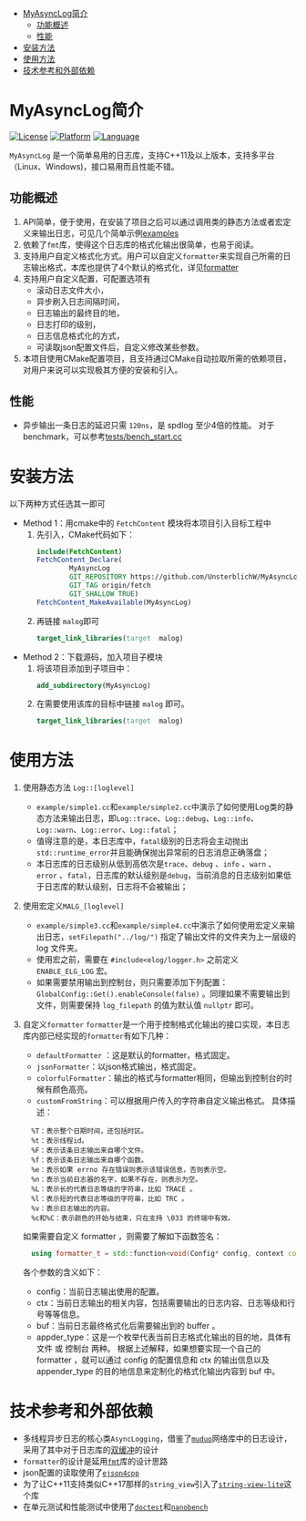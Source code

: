 
<!-- TOC -->
- [MyAsyncLog简介](#myasynclog简介)
  - [功能概述](#功能概述)
  - [性能](#性能)
- [安装方法](#安装方法)
- [使用方法](#使用方法)
- [技术参考和外部依赖](#技术参考和外部依赖)
<!-- TOC -->

# MyAsyncLog简介
[![License](https://img.shields.io/badge/License-MIT-green)](https://github.com/ACking-you/MyAsyncLog/blob/master/LICENSE)
[![Platform](https://img.shields.io/badge/Platform-Cross--platformable-blue)](https://img.shields.io/badge/Platform-Cross--platformable-blue)
[![Language](https://img.shields.io/badge/Language-C%2B%2B11%20or%20above-red)](https://en.cppreference.com/w/cpp/compiler_support/11)

`MyAsyncLog` 是一个简单易用的日志库，支持C++11及以上版本，支持多平台（Linux、Windows)，接口易用而且性能不错。

## 功能概述
1. API简单，便于使用，在安装了项目之后可以通过调用类的静态方法或者宏定义来输出日志，可见几个简单示例[examples](https://github.com/UnsterblichW/MyAsyncLog/blob/main/examples)
2. 依赖了`fmt`库，使得这个日志库的格式化输出很简单，也易于阅读。
3. 支持用户自定义格式化方式。用户可以自定义`formatter`来实现自己所需的日志输出格式，本库也提供了4个默认的格式化，详见[formatter](https://github.com/UnsterblichW/MyAsyncLog/blob/main/include/malog/formatter.h)
4. 支持用户自定义配置，可配置选项有
   * 滚动日志文件大小，
   * 异步刷入日志间隔时间，
   * 日志输出的最终目的地，
   * 日志打印的级别，
   * 日志信息格式化的方式，
   * 可读取json配置文件后，自定义修改某些参数。
5. 本项目使用CMake配置项目，且支持通过CMake自动拉取所需的依赖项目，对用户来说可以实现极其方便的安装和引入。

## 性能
* 异步输出一条日志的延迟只需 `120ns`，是 spdlog 至少4倍的性能。
对于benchmark，可以参考[tests/bench_start.cc](https://github.com/UnsterblichW/MyAsyncLog/blob/master/tests/bench_start.cc)

# 安装方法
以下两种方式任选其一即可
* Method 1：用cmake中的 `FetchContent` 模块将本项目引入目标工程中
  1. 先引入，CMake代码如下：
        ```cmake
        include(FetchContent)
        FetchContent_Declare(
                MyAsyncLog
                GIT_REPOSITORY https://github.com/UnsterblichW/MyAsyncLog.git
                GIT_TAG origin/fetch
                GIT_SHALLOW TRUE)
        FetchContent_MakeAvailable(MyAsyncLog)
        ```
  2. 再链接 `malog`即可
        ```cmake
        target_link_libraries(target  malog)
        ```
* Method 2：下载源码，加入项目子模块
    1. 将该项目添加到子项目中：
        ```cmake
        add_subdirectory(MyAsyncLog)
        ```
    2. 在需要使用该库的目标中链接 `malog` 即可。
        ```cmake
        target_link_libraries(target  malog)
        ```
# 使用方法
1. 使用静态方法 `Log::[loglevel]`
   * `example/simple1.cc`和`example/simple2.cc`中演示了如何使用Log类的静态方法来输出日志，即`Log::trace`、`Log::debug`、`Log::info`、`Log::warn`、`Log::error`、`Log::fatal`；
   * 值得注意的是，本日志库中，`fatal`级别的日志将会主动抛出`std::runtime_error`并且能确保抛出异常前的日志消息正确落盘；
   * 本日志库的日志级别从低到高依次是`trace`、`debug` 、`info` 、`warn` 、`error` 、`fatal`，日志库的默认级别是`debug`，当前消息的日志级别如果低于日志库的默认级别，日志将不会被输出；
2. 使用宏定义`MALG_[loglevel]`
   * `example/simple3.cc`和`example/simple4.cc`中演示了如何使用宏定义来输出日志，`setFilepath("../log/")` 指定了输出文件的文件夹为上一层级的 log 文件夹。
   * 使用宏之前，需要在 `#include<elog/logger.h>` 之前定义 `ENABLE_ELG_LOG` 宏。
   * 如果需要禁用输出到控制台，则只需要添加下列配置：`GlobalConfig::Get().enableConsole(false)` 。同理如果不需要输出到文件，则需要保持 `log_filepath` 的值为默认值 `nullptr` 即可。
3. 自定义`formatter`
    `formatter`是一个用于控制格式化输出的接口实现，本日志库内部已经实现的`formatter`有如下几种：
    * `defaultFormatter` ：这是默认的formatter，格式固定。
    * `jsonFormatter`：以json格式输出，格式固定。
    * `colorfulFormatter`：输出的格式与formatter相同，但输出到控制台的时候有颜色高亮。
    * `customFromString`：可以根据用户传入的字符串自定义输出格式。 具体描述：
    ```shell
      %T：表示整个日期时间，还包括时区。
      %t：表示线程id。
      %F：表示该条日志输出来自哪个文件。
      %f：表示该条日志输出来自哪个函数。
      %e：表示如果 errno 存在错误则表示该错误信息，否则表示空。
      %n：表示当前日志器的名字，如果不存在，则表示为空。
      %L：表示长的代表日志等级的字符串，比如 TRACE 。
      %l：表示短的代表日志等级的字符串，比如 TRC 。
      %v：表示日志输出的内容。
      %c和%C：表示颜色的开始与结束，只在支持 \033 的终端中有效。
    ```
    如果需要自定义 formatter ，则需要了解如下函数签名：
    ```c++
      using formatter_t = std::function<void(Config* config, context const& ctx, buffer_t&buf,Appenders apender_type)>;
    ```
    各个参数的含义如下：

    * config：当前日志输出使用的配置。
    * ctx：当前日志输出的相关内容，包括需要输出的日志内容、日志等级和行号等等信息。
    * buf：当前日志最终格式化后需要输出到的 buffer 。
    * appder_type：这是一个枚举代表当前日志格式化输出的目的地，具体有 文件 或 控制台 两种。
    根据上述解释，如果想要实现一个自己的 formatter ，就可以通过 config 的配置信息和 ctx 的输出信息以及 appender_type 的目的地信息来定制化的格式化输出内容到 buf 中。

# 技术参考和外部依赖
* 多线程异步日志的核心类`AsyncLogging`，借鉴了[`muduo`](https://github.com/chenshuo/muduo)网络库中的日志设计，采用了其中对于日志库的[双缓冲](https://github.com/chenshuo/muduo/blob/master/muduo/base/AsyncLogging.h)的设计
* `formatter`的设计是延用[`fmt`](https://github.com/fmtlib/fmt)库的设计思路
* json配置的读取使用了[`ejson4cpp`](https://gitee.com/acking-you/ejson4cpp.git)
* 为了让C++11支持类似C++17那样的`string_view`引入了[`string-view-lite`](https://github.com/martinmoene/string-view-lite)这个库
* 在单元测试和性能测试中使用了[`doctest`](https://github.com/doctest/doctest.git)和[`nanobench`](https://github.com/martinus/nanobench.git)
